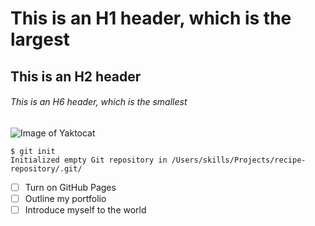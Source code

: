 # This is an H1 header, which is the largest
## This is an H2 header
###### This is an H6 header, which is the smallest


![Image of Yaktocat](https://64.media.tumblr.com/13a6fe84d6efc3aeab7550d6121f7dd8/564253165a49e8c8-d5/s1280x1920/5324bb859225ca8b167d85e015bd833d3fbb9429.jpg)


```
$ git init
Initialized empty Git repository in /Users/skills/Projects/recipe-repository/.git/
```


- [ ] Turn on GitHub Pages
- [ ] Outline my portfolio
- [ ] Introduce myself to the world
